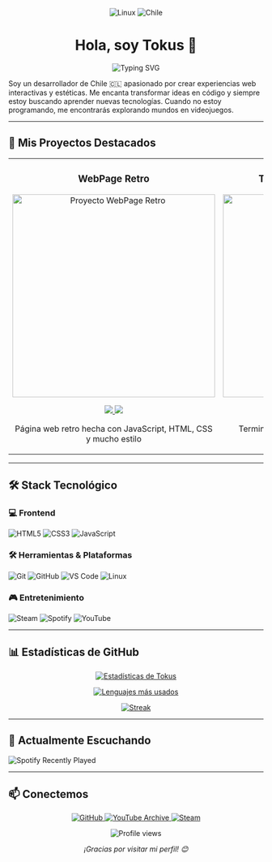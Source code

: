 <p align="center">
  <img src="https://img.shields.io/badge/Linux-FCC624?style=for-the-badge&logo=linux&logoColor=black" alt="Linux">
  <img src="https://img.shields.io/badge/Chile-EF3340?style=for-the-badge&logo=chile&logoColor=white" alt="Chile">
</p>

<h1 align="center">Hola, soy Tokus 👋</h1>

<p align="center">
  <img src="https://readme-typing-svg.herokuapp.com?font=Fira+Code&pause=1000&color=25D366&center=true&vCenter=true&width=435&lines=Desarrollador+Frontend;Amante+del+Diseño;Gamer+de+Corazón" alt="Typing SVG">
</p>

Soy un desarrollador de Chile 🇨🇱 apasionado por crear experiencias web interactivas y estéticas. Me encanta transformar ideas en código y siempre estoy buscando aprender nuevas tecnologías. Cuando no estoy programando, me encontrarás explorando mundos en videojuegos.

---

## 🚀 Mis Proyectos Destacados

<table>
<tr>
<td width="50%">
<h3 align="center">WebPage Retro</h3>
<div align="center">
<a href="https://github.com/TokusOP/TokusOP.github.io" target="_blank">
<img src="https://github.com/user-attachments/assets/a8bf6fcb-b6ff-48af-92ad-c9b1754a106d" width="400" alt="Proyecto WebPage Retro">
</a>
<p>
<a href="https://tokusop.github.io" target="_blank">
<img src="https://img.shields.io/badge/🌐_Ver_Deploy-25D366?style=for-the-badge&logo=web&logoColor=white">
</a>
<a href="https://github.com/TokusOP/TokusOP.github.io" target="_blank">
<img src="https://img.shields.io/badge/📁_Código-181717?style=for-the-badge&logo=github&logoColor=white">
</a>
</p>
<p>Página web retro hecha con JavaScript, HTML, CSS y mucho estilo</p>
</div>
</td>

<td width="50%">
<h3 align="center">Terminal Aesthetic Pinterest</h3>
<div align="center">
<a href="https://github.com/TokusOP/Aestetic-terminal" target="_blank">
<img src="https://github.com/user-attachments/assets/444c3e7f-3148-4b98-b037-c312819af60b" width="400" alt="Terminal Aesthetic">
</a>
<p>
<a href="https://tokusop.github.io/Aestetic-terminal/" target="_blank">
<img src="https://img.shields.io/badge/🌐_Ver_Deploy-25D366?style=for-the-badge&logo=web&logoColor=white">
</a>
<a href="https://github.com/TokusOP/Aestetic-terminal" target="_blank">
<img src="https://img.shields.io/badge/📁_Código-181717?style=for-the-badge&logo=github&logoColor=white">
</a>
</p>
<p>Terminal aesthetic inspirada en Pinterest con JavaScript, HTML y CSS</p>
</div>
</td>
</tr>
</table>

---

## 🛠️ Stack Tecnológico

### 💻 Frontend
![HTML5](https://img.shields.io/badge/HTML5-E34F26?style=for-the-badge&logo=html5&logoColor=white)
![CSS3](https://img.shields.io/badge/CSS3-1572B6?style=for-the-badge&logo=css3&logoColor=white)
![JavaScript](https://img.shields.io/badge/JavaScript-F7DF1E?style=for-the-badge&logo=javascript&logoColor=black)

### 🛠️ Herramientas & Plataformas
![Git](https://img.shields.io/badge/Git-F05032?style=for-the-badge&logo=git&logoColor=white)
![GitHub](https://img.shields.io/badge/GitHub-181717?style=for-the-badge&logo=github&logoColor=white)
![VS Code](https://img.shields.io/badge/VS_Code-007ACC?style=for-the-badge&logo=visual-studio-code&logoColor=white)
![Linux](https://img.shields.io/badge/Linux-FCC624?style=for-the-badge&logo=linux&logoColor=black)

### 🎮 Entretenimiento
![Steam](https://img.shields.io/badge/Steam-000000?style=for-the-badge&logo=steam&logoColor=white)
![Spotify](https://img.shields.io/badge/Spotify-1ED760?style=for-the-badge&logo=spotify&logoColor=white)
![YouTube](https://img.shields.io/badge/YouTube-FF0000?style=for-the-badge&logo=youtube&logoColor=white)

---

## 📊 Estadísticas de GitHub

<div align="center">
  
[![Estadísticas de Tokus](https://github-readme-stats.vercel.app/api?username=TokusOP&show_icons=true&theme=tokyonight&hide_border=true&include_all_commits=true&count_private=true&hide_title=false)](https://github.com/anuraghazra/github-readme-stats)

[![Lenguajes más usados](https://github-readme-stats.vercel.app/api/top-langs/?username=TokusOP&layout=compact&theme=tokyonight&hide_border=true&langs_count=8)](https://github.com/anuraghazra/github-readme-stats)

[![Streak](https://github-readme-streak-stats.herokuapp.com/?user=TokusOP&theme=tokyonight&hide_border=true)](https://git.io/streak-stats)

</div>

---

## 🎵 Actualmente Escuchando

![Spotify Recently Played](https://spotify-recently-played-readme.vercel.app/api?user=31pffhqseqzjil2sr7gxl62ggc6e)

---

## 📫 Conectemos

<p align="center">
  <a href="https://github.com/TokusOP" target="_blank">
    <img src="https://img.shields.io/badge/GitHub-181717?style=for-the-badge&logo=github&logoColor=white" alt="GitHub">
  </a>
  <a href="https://youtube.com/@TokusOP" target="_blank">
    <img src="https://img.shields.io/badge/YouTube-Archive-FF0000?style=for-the-badge&logo=youtube&logoColor=white" alt="YouTube Archive">
  </a>
  <a href="https://steamcommunity.com/id/TokusOP" target="_blank">
    <img src="https://img.shields.io/badge/Steam-000000?style=for-the-badge&logo=steam&logoColor=white" alt="Steam">
  </a>

<p align="center">
  <img src="https://komarev.com/ghpvc/?username=TokusOP&color=25D366&style=flat-square" alt="Profile views">
</p>

<p align="center">
  <i>¡Gracias por visitar mi perfil! 😊</i>
</p>
